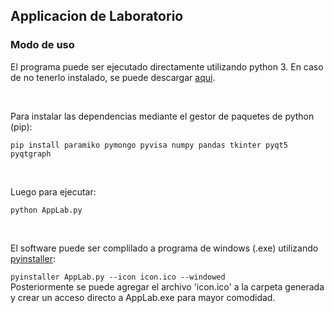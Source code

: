 ## Applicacion de Laboratorio

### Modo de uso

El programa puede ser ejecutado directamente utilizando python 3. En caso de no tenerlo instalado, se puede descargar [aqui](https://www.python.org/downloads/).

<br/>

Para instalar las dependencias mediante el gestor de paquetes de python (pip):

`pip install paramiko pymongo pyvisa numpy pandas tkinter pyqt5 pyqtgraph`

<br/>

Luego para ejecutar:

`python AppLab.py`

<br/>

El software puede ser complilado a programa de windows (.exe) utilizando [pyinstaller](https://pyinstaller.org/en/stable/):

`pyinstaller AppLab.py --icon icon.ico --windowed`
<br/>
Posteriormente se puede agregar el archivo 'icon.ico' a la carpeta generada y crear un acceso directo a AppLab.exe para mayor comodidad.
